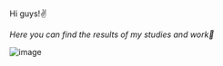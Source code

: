 Hi guys!✌

_Here you can find the results of my studies and work🧠_

![image](https://user-images.githubusercontent.com/93606758/154111887-8094b7ba-9ab5-4322-8a78-38f4f1771dc7.png)
